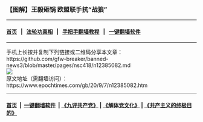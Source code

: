### 【图解】王毅砸锅 欧盟联手抗“战狼”
------------------------

#### [首页](https://github.com/gfw-breaker/banned-news3/blob/master/README.md) &nbsp;&nbsp;|&nbsp;&nbsp; [法轮功真相](https://github.com/begood0513/basic/blob/master/README.md)  &nbsp;&nbsp;|&nbsp;&nbsp; [手把手翻墙教程](https://github.com/gfw-breaker/guides/wiki)  &nbsp;&nbsp;|&nbsp;&nbsp; [一键翻墙软件](https://github.com/gfw-breaker/nogfw/blob/master/README.md)  



<div><div class="infogram-embed" data-id="63b92a04-0953-4b29-a040-8ee6637fb391" data-mid="07a3de2d-9e72-47bf-b187-77ce4d87f0ec" data-title="欧盟力挺捷克抗中共“战狼”" data-type="interactive">
</div>
</div>
<hr/>
手机上长按并复制下列链接或二维码分享本文章：<br/>
https://github.com/gfw-breaker/banned-news3/blob/master/pages/nsc418/n12385082.md <br/>
<a href='https://github.com/gfw-breaker/banned-news3/blob/master/pages/nsc418/n12385082.md'><img src='https://github.com/gfw-breaker/banned-news3/blob/master/pages/nsc418/n12385082.md.png'/></a> <br/>
原文地址（需翻墙访问）：https://www.epochtimes.com/gb/20/9/7/n12385082.htm


------------------------
#### [首页](https://github.com/gfw-breaker/banned-news3/blob/master/README.md) &nbsp;|&nbsp; [一键翻墙软件](https://github.com/gfw-breaker/nogfw/blob/master/README.md) &nbsp;| [《九评共产党》](https://github.com/gfw-breaker/9ping.md/blob/master/README.md#九评之一评共产党是什么) | [《解体党文化》](https://github.com/gfw-breaker/jtdwh.md/blob/master/README.md) | [《共产主义的终极目的》](https://github.com/gfw-breaker/gczydzjmd.md/blob/master/README.md)


<img src='http://gfw-breaker.win/banned-news3/pages/nsc418/n12385082.md' width='0px' height='0px'/>